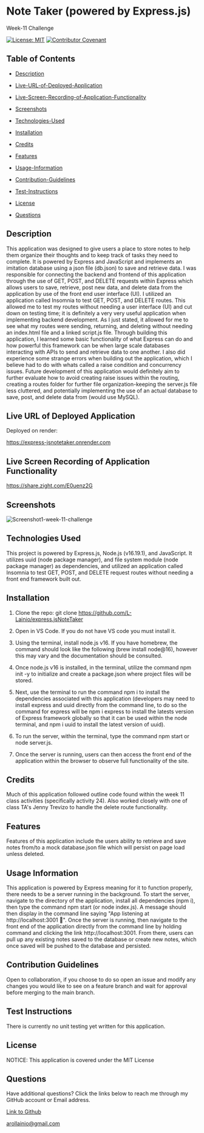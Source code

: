 # Note Taker (powered by Express.js)
Week-11 Challenge

[![License: MIT](https://img.shields.io/badge/License-MIT-yellow.svg)](https://opensource.org/licenses/MIT) [![Contributor Covenant](https://img.shields.io/badge/Lora-Lainio-4baaaa.svg)](code_of_conduct.md)

## Table of Contents

 * [Description](#description)

 * [Live-URL-of-Deployed-Application](#live-url-of-deployed-application)

 * [Live-Screen-Recording-of-Application-Functionality](#live-screen-recording-of-application-functionality)

 * [Screenshots](#screenshots)

 * [Technologies-Used](#technologies-used)

 * [Installation](#installation)

 * [Credits](#credits)

 * [Features](#features)

 * [Usage-Information](#usage-information)

 * [Contribution-Guidelines](#contribution-guidelines)

 * [Test-Instructions](#test-instructions)

 * [License](#license)

 * [Questions](#questions)

## Description

This application was designed to give users a place to store notes to help them organize their thoughts and to keep track of tasks they need to complete. It is powered by Express and JavaScript and implements an imitation database using a json file (db.json) to save and retrieve data. I was responsible for connecting the backend and frontend of this application through the use of GET, POST, and DELETE requests within Express which allows users to save, retrieve, post new data, and delete data from the application by use of the front end user interface (UI). I utilized an application called Insomnia to test GET, POST, and DELETE routes. This allowed me to test my routes without needing a user interface (UI) and cut down on testing time; it is definitely a very very useful application when implementing backend development. As I just stated, it allowed for me to see what my routes were sending, returning, and deleting without needing an index.html file and a linked script.js file.  Through building this application, I learned some basic functionality of what Express can do and how powerful this framework can be when large scale databases interacting with APIs to send and retrieve data to one another. I also did experience some strange errors when building out the application, which I believe had to do with whats called a raise condition and concurrency issues. Future development of this application would definitely aim to further evaluate how to avoid creating raise issues within the routing, creating a routes folder for further file organization-keeping the server.js file less cluttered, and potentially implementing the use of an actual database to save, post, and delete data from (would use MySQL).

## Live URL of Deployed Application

Deployed on render:

https://express-jsnotetaker.onrender.com

## Live Screen Recording of Application Functionality

https://share.zight.com/E0uenz2G

## Screenshots

![Screenshot1-week-11-challenge](https://share.zight.com/04u8qYGd)



## Technologies Used

This project is powered by Express.js, Node.js (v16.19.1), and JavaScript. It utilizes uuid (node package manager), and file system module (node package manager) as dependencies, and utilized an application called Insomnia to test GET, POST, and DELETE request routes without needing a front end framework built out.

## Installation

1. Clone the repo:
   git clone https://github.com/L-Lainio/express.jsNoteTaker

2. Open in VS Code. If you do not have VS code you must install it.

3. Using the terminal, install node.js v16. If you have homebrew, the command should look like the following (brew install node@16), however this may vary and the documentation should be consulted.

4. Once node.js v16 is installed, in the terminal, utilize the command npm init -y to initialize and create a package.json where project files will be stored.

5. Next, use the terminal to run the command npm i to install the dependencies associated with this application (developers may need to install express and uuid directly from the command line, to do so the command for express will be npm i express to install the latests version of Express framework globally so that it can be used within the node terminal, and npm i uuid to install the latest version of uuid).

6. To run the server, within the terminal, type the command npm start or node server.js.

7. Once the server is running, users can then access the front end of the application within the browser to observe full functionality of the site.

## Credits

Much of this application followed outline code found within the week 11 class activities (specifically activity 24). Also worked closely with one of class TA's Jenny Trevizo to handle the delete route functionality.

## Features

Features of this application include the users ability to retrieve and save notes from/to a mock database.json file which will persist on page load unless deleted.

## Usage Information

This application is powered by Express meaning for it to function properly, there needs to be a server running in the background. To start the server, navigate to the directory of the application, install all dependencies (npm i), then type the command npm start (or node index.js). A message should then display in the command line saying "App listening at http://localhost:3001 🚀". Once the server is running, then navigate to the front end of the application directly from the command line by holding command and clicking the link http://localhost:3001. From there, users can pull up any existing notes saved to the database or create new notes, which once saved will be pushed to the database and persisted.

## Contribution Guidelines

Open to collaboration, if you choose to do so open an issue and modify any changes you would like to see on a feature branch and wait for approval before merging to the main branch.

## Test Instructions

There is currently no unit testing yet written for this application.

## License

NOTICE: This application is covered under the MIT License

## Questions

Have additional questions? Click the links below to reach me through my GitHub account or Email address.

[Link to Github](https://github.com/L-Lainio)

<a href="mailto:arollainio@gmail.com">arollainio@gmail.com</a>
